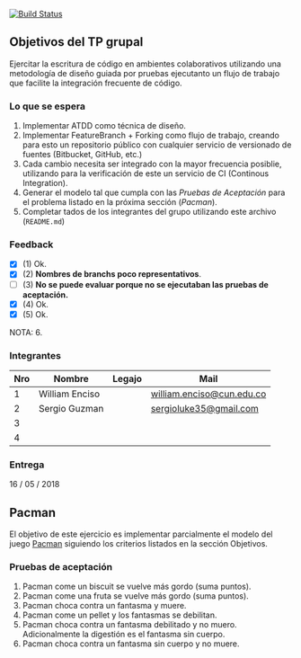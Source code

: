 [![Build Status](https://travis-ci.org/PLATYPUSCO007/eis_201801c_tp_grupal.svg?branch=master)](https://travis-ci.org/PLATYPUSCO007/eis_201801c_tp_grupal)
## Objetivos del TP grupal
Ejercitar la escritura de código en ambientes colaborativos utilizando una metodología de diseño guiada por pruebas ejecutanto un flujo de trabajo que facilite la integración frecuente de código.

### Lo que se espera

1. Implementar ATDD como técnica de diseño.  
2. Implementar FeatureBranch + Forking como flujo de trabajo, creando para esto un repositorio público con cualquier servicio de versionado de fuentes (Bitbucket, GitHub, etc.)
3. Cada cambio necesita ser integrado con la mayor frecuencia posiblie, utilizando para la verificación de este un servicio de CI (Continous Integration).
4. Generar el modelo tal que cumpla con las _Pruebas de Aceptación_ para el problema listado en la próxima sección (_Pacman_).
5. Completar tados de los integrantes del grupo utilizando este archivo (```README.md```)

### Feedback

- [X] (1) Ok. 
- [X] (2) **Nombres de branchs poco representativos**.
- [ ] (3) **No se puede evaluar porque no se ejecutaban las pruebas de aceptación.**
- [X] (4) Ok.
- [X] (5) Ok.

NOTA: 6.


### Integrantes

Nro |    Nombre     | Legajo | Mail
----|---------------|--------|------
1   |William Enciso |        |william.enciso@cun.edu.co
2   |Sergio Guzman  |        |sergioluke35@gmail.com
3   |               |        |
4   |               |        |
    
### Entrega

16 / 05 / 2018

## Pacman

El objetivo de este ejercicio es implementar parcialmente el modelo del juego [Pacman][2] siguiendo los criterios listados en la sección Objetivos.

### Pruebas de aceptación

1. Pacman come un biscuit se vuelve más gordo (suma puntos).
2. Pacman come una fruta se vuelve más gordo (suma puntos).
3. Pacman choca contra un fantasma y muere.
4. Pacman come un pellet y los fantasmas se debilitan.
5. Pacman choca contra un fantasma debilitado y no muero. Adicionalmente la digestión es el fantasma sin cuerpo.
6. Pacman choca contra un fantasma sin cuerpo y no muere.


[1]: https://travis-ci.org/
[2]: https://en.wikipedia.org/wiki/Pac-Man

